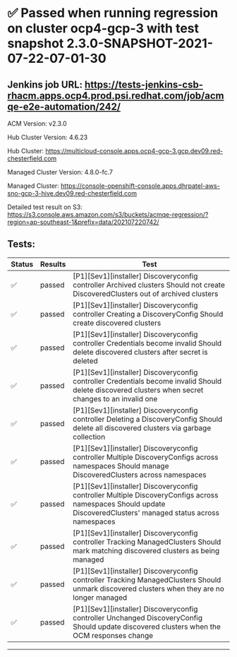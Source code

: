 # :white_check_mark: Passed when running regression on cluster ocp4-gcp-3 with test snapshot 2.3.0-SNAPSHOT-2021-07-22-07-01-30 

## Jenkins job URL: https://tests-jenkins-csb-rhacm.apps.ocp4.prod.psi.redhat.com/job/acmqe-e2e-automation/242/


ACM Version: v2.3.0

Hub Cluster Version: 4.6.23

Hub Cluster: https://multicloud-console.apps.ocp4-gcp-3.gcp.dev09.red-chesterfield.com

Managed Cluster Version: 4.8.0-fc.7

Managed Cluster: https://console-openshift-console.apps.dhrpatel-aws-sno-gcp-3-hive.dev09.red-chesterfield.com

Detailed test result on S3: https://s3.console.aws.amazon.com/s3/buckets/acmqe-regression/?region=ap-southeast-1&prefix=data/202107220742/

## Tests:

|Status|Results|Test|
|---|---|---|
| :white_check_mark: | passed | [P1][Sev1][installer] Discoveryconfig controller Archived clusters Should not create DiscoveredClusters out of archived clusters |
| :white_check_mark: | passed | [P1][Sev1][installer] Discoveryconfig controller Creating a DiscoveryConfig Should create discovered clusters  |
| :white_check_mark: | passed | [P1][Sev1][installer] Discoveryconfig controller Credentials become invalid Should delete discovered clusters after secret is deleted |
| :white_check_mark: | passed | [P1][Sev1][installer] Discoveryconfig controller Credentials become invalid Should delete discovered clusters when secret changes to an invalid one |
| :white_check_mark: | passed | [P1][Sev1][installer] Discoveryconfig controller Deleting a DiscoveryConfig Should delete all discovered clusters via garbage collection |
| :white_check_mark: | passed | [P1][Sev1][installer] Discoveryconfig controller Multiple DiscoveryConfigs across namespaces Should manage DiscoveredClusters across namespaces |
| :white_check_mark: | passed | [P1][Sev1][installer] Discoveryconfig controller Multiple DiscoveryConfigs across namespaces Should update DiscoveredClusters' managed status across namespaces |
| :white_check_mark: | passed | [P1][Sev1][installer] Discoveryconfig controller Tracking ManagedClusters Should mark matching discovered clusters as being managed |
| :white_check_mark: | passed | [P1][Sev1][installer] Discoveryconfig controller Tracking ManagedClusters Should unmark discovered clusters when they are no longer managed |
| :white_check_mark: | passed | [P1][Sev1][installer] Discoveryconfig controller Unchanged DiscoveryConfig Should update discovered clusters when the OCM responses change |


---

